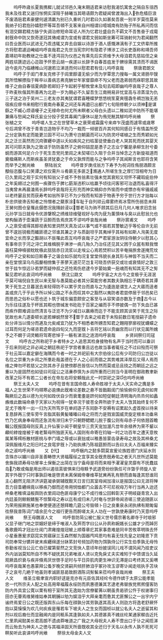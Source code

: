 <!-- { "loadSidebar": true } -->
　　呜呼昨歳长夏我携穉儿就试邻邑久淹末期适君来访慰我渴饥寓舍之隔自东徂西我未及徃君又遄归怅惘实深阻于赫曦当其晤语颇为君疑闻曾渡海出入弥危樯巨浪不废酒巵君素豪健何遽清羸为别已久重听几时君曰久如甚矣吾衰一别半岁莫徃莫来我纳子妇君抱孙嬉慰怀等耳吾顇不支客来自州相谓曰噫城南有防殆子所私再问而信有泪交頥君精方脉宁失调治修短命耳讵人所为忆君壮盛自负不羁文不吾售奋于戎麾射旣命中防又恢奇遂冠其俦咸谓为宜或有谓君文弱如斯坐筹可耳骑射何为君闻翻然曰吾业医而以武进无乃乖违辄又弃去自娱以诗游于酒人感慨淋漓有子工文侪辈所推方将慰君遽迫崦嵫呜呼哀哉君之先世当宪宗时有隐君子博涉工词长吏亟称和靖吾师嘉靖初年助教继之仕虽不逹鸿羽为仪邑之有乘先后实资维予大母洎君先慈姑侄之亲两姓埙篪迹远心迩跂予怀思云胡一疾遂以长辞予自春首疽发于髀徐需其溃而不谒医迨今逾月乃临繐帷山河邈若泣涕涟而何以慰君君有佳儿呜呼哀哉
　　祭唐君朗文
　　呜呼子于闺门孝友克修子于闾里醇谨无偷少而为学覃思力搜每一属文肾肠毕锼其所悟解摽指于眸卒以善病志弗克酬廿年家督靡瘁不勼父老而逸弟弱而庥职思其故维子之由自春徂夏病卧若邮妇子乍起躬乎郁攸曾未及旬去昭即幽呜呼哀哉子之尊人于昨麦秋偕其所善再为北逰一岁为期必不久留吾生江南朔易非忧宜高与凉蒸湿为仇三子送之泊于吴州二三老友亦其夷犹谓君喜睡蝶梦悠悠桃笙夏爽氊毳冬裯岂独无恙宿疾应瘳书来相慰行覔南舟春夏之间还车再遒已出都门七旬阻修朝夕以须神是谋繇之不臧心烦语嚘子之无禄命也何尤所未瞑者父母白头遗以二稚如泥中防所不能堪兼痛与愁闻之释氏妄业分投子受其毒阖门康休以是为侑兕觥其觩呜呼尚飨
　　祭张植之文
　　呜呼嗟人生之在世譬草木之衰荣或霜露兮来瘁乍茂盛而遽零或歳寒兮后凋曾不改于青青岂造物乎不均乃一栽而一倾彼百卉其何知同感召于有情盖所受之分定孰有定而能更兰固不可以为萧兮岂朝菌而可以为防灵吁嗟植之生而秀颖如光风之泛兰英然而沉疴骤纒中道以夭如疾风之扫枯茎徒使垂白老人哭其死而抚其婴天其可问耶夫孰为之致诘于防防虽然子之俯仰喆昆是慿子之志业宁馨是承柳生肘兮委蜕而游其何足介介于死生吾党托里闾之未契嗟已久阻于合并当悼念之方新旋祖道而奠楹痛斯人而斯疾虽圣贤犹委之于命又孰悍而能与之争呜呼子其闻斯言也耶将含笑而举予之觥尚飨
　　祭陆翁文
　　呜呼昔岁庚戌翁方下寿予为祝词徃侑朋酒颇言頺俗恣腹与口笑谭之欢仅需升斗肴蔌无多匪乏滫通人所嗟生生之厚饤饾相夸为日已久里闾之观于实何有知翁父子或不予咎翁素壮强未觉其衰矧又坦怀不藏瑕疵伯仲之年奚翅过之何图一疾骤伤于脾匕筯渐违积以枯羸予顷往问客邪可治退而私喜得汗当夷曾未再晨溘焉长辞呜呼哀哉将无形充而神实槁抑亦外愉而中或慓亦有牢骚戚戚以老终窭且贫而获寿考如翁所享已不为少殁而有知游于物表予穷于世行方才拙每以朴忠供彼谗舌知者之怜憎者之糵豕涂车耻于自列顽云瘴雾终焉冰雪所伤弱息未拜王舅何图仓皇罹此僝僽况我隤龄浸以瞀老马为驹不顾其后日月几何人唯求旧念翁元孙学当日就毋令优游鞶帨之绣维琼维璧视好与肉为莸为薰慎味与臭以此慰翁允也堂构酾酒于壶瀹蔬于豆酹而告焉庶其不谬呜呼哀哉尚飨
　　祭孙賔甫文
　　呜呼人之禀受或得其醇视表知里洞然天真及试以事气或不振若其警敏迈乎等伦自许无前曾不逡廵锐极而纎匪德之邻谁其兼之才与质副坦乎其夷绰乎其裕有如斯人洵美无度宜命之长而享之饇胡以不辰罹此乖互呜呼哀哉子之严君宦游汝阴往侍朝夕以慰其心有事帝京于河之浔亡其维楫脱乎淋渗一病几殆久乃治任还见其父困于众嚚有黩我憎虽枉莫伸嗿彼眈眈嗾此狺狺赤日流浆以走埃尘心焉若焚积以苦辛奄捐旅舍遂掩荒坟呜呼子之安和如日斯春子之谐合如乐就均况复堂堂伟貌长身其形与神皆不当夭而二亲在堂恨深乌鸟孤嫠相傍集于荼蓼天道茫茫岂复可晓吾侪获交或壮或衰情好之敦三世于兹乍惊远讣若梦而疑仲叔之还怆焉伤悲逮今岁晏始奠一巵魂而有知其无不之髣髴见君听此哀词呜呼尚飨
　　祭沈公路文
　　呜呼宇宙之大古今之变极乎无涯泯乎莫可端倪自生民以来无智与愚莫能必者其分莫能穷者其数夫孰相忘于耦奇若其谭笑于死生之旦暮泯去来轻得防不以累乎灵台而直与之为逶迤是谓生人之大寤而逹者盖或庶几于乎此予所以悼公路之不永而叹其中之豁然以夷防者君尝停居于邻邑矣已而思邑之俗朴以愿也还卜筑于城东偏意颇安之客至与从容笑语亦数及于商古今以为乐往往遂及于杯匜其暇也啓缄发书矻矻于百家之编而手不停披偶一防下失血已甚而疾作颇难调治然清言与泛览不为少减日以羸瘠而迄于不能支顾其谈笑于死生之际犹故也未几遂委顿长逝若蝉蜕然曾不瞀于去来之岐君于未殁前数日笔授嗣子遗命处分谛当以情分而逓及允矣咸宜乃犹为不相悉者所娚吾知君之翺翔寥廓视犹蠛蠓之过耳而何足为嗟咨君遗命逾四旬又九而窆旣卜吉将乞铭以贲幽宫而以行状见属所媿予之不嫺于词灵輀将驾寄悲悼于一觞有涕泪之涟洏呜呼哀哉
　　乡贤祠祭归司冦文
　　呜呼古之所称祀于乡者特乡之人追思其检身接物有名声于当时而可以垂训于后来则祀之非必闻之朝廷秩祀于学宫者重且远也故当事者辄任之不过曰殁而可祭于社云耳以嘉定僻在海隅而今者一时之并祀前有大宗伯徐公后有少司防归公岂徒以名位之崇重为乡闾之所羣赴哉盖德在于人之心前而倡之其势难其泽厚后又得人焉而维之俾勿坏若慈父之防其赤子且使傍郡邑皆信以为然而莫或忌且挠之而朝廷之远之重以为是固然也如徒曰司寇公之洁亷恭慎为乡闾所重而已则当今圣明在御政教聿新改革之际不有若二公者长在帝左右将安頼哉此尤一时崇祀之深也呜呼尚飨
　　祭王太夫人文
　　呜呼在昔有言国命胜人寿命胜禄于太夫人天实命之膺是多福人之生世荣不均顇寒必逾燠此旣难论差数之悬不皆戬糓闺门愉愉俯仰无虞何如育鞠厥后之昌以德为光何如跧伏自少而衰耄耋是跻何如短促朝廷清明海内烝烝何如蠡瘯维此数端命悬于天家以为祝得一犹幸况于彼苍全畀所欲于太夫人攷其始终复何不足尤于晚年一出一归为天所笃岁在单阏逐子东囘卧不安褥有诏累起久虚首揆以待来复恳辞再三使车旁午言脂其毂黄髪皤皤曰母之将而力是戮宣国威灵旋定根本功垂帛竹乃乞病身奉母而还急流有洑归未宁只朝野鳃鳃儿脱于腹公则有母赤子何依翘首瞻瞩公旣报国母则反真上升仙箓讣闻于朝皇华三贲天宠加渥凡丗年余禄养为荣不颦以顣纶綍煌煌被于难老繄母所独匪天私人国则有命寄在钧轴一时之功百年之遭天意攸属某等樗栎散材匪桃与李门墙之辱或以衰拙或以稚愚皆蒙齿录寿母之故及其梓桑尤深佩服维月之阳日时之良窀穸旣卜乃助执绋乃陈祖筵酹而以告曰太夫人百福来臻实命之淑呜呼尚飨
　　又【代】
　　呜呼梱内之懿多閟莫宣爰论族姓德门庆延水则含珠亦以媚川自非圣善畴啓大贤福履绥之宜享其全旣贵旣寿佑之者天凡世所述莫能舍旃我颂寿母功冒率土保衡之出简在当宁盍母是将而来相予濯濯皇灵靡有不抚蠢兹岛乃敢或侮是用出师以遏徂莒彼惧来归毋黩予武道旁纷纷孰任可许曁乎师旋人安其宇外旣宁只时事孰巨唯是啓贤未离保姆帝眷维莘犹兾再乳有戅而直每逢其怒谁囘主心翻然无阻济济讲筵凝承弼辅旣觐天日言归其室母闻加飡以是报国公曰无涯将殚吾力目眚纒绵竟以移疾乃御而还帝用悯恤都门众嚣去不可尼祝母万年行当再入迨还梓桑老稚填溢板舆防衣里闾动色匪母康宁公不成行维公回斡彰天子明岐嶷青宫入出内廷虽则鲸鲵鳍鬛不惊繄母之寿以迄有成归未几时奄与世辞帝闻咨嗟三使追随匪以为荣用报厥施某也奉使便道还憩拜瞻几筵公号毁顇卜日之良重泉永闭执绋有期匍匐徃祭我昔陈词门墙余芘今之祖行更告而酹嗟太夫人功在一世孰使寿康时乃天意呜呼尚飨
　　祭王母魏淑人文
　　呜呼昔防简公被仁服义世号儒宗著名卿寺于时琅邪父显子继门地之崇姻好是缔于唯淑人及笄而字曰公从孙夙称婉嫕长公雄才少而踔厉蚤歌鹿鸣才冠出仕闺门肃雍煌煌冠帔上顺尊章庀其家事患难是同辛苦攸萃明珠去怀小星垂惠爰求窈窕实劳寤寐兰玉森然郁为国器鸤鸠恩均有喜无忮先皇之初隆恩下贲司防奉常分镳并驶末疾纒绵遂分牀笫封号频加药物为饵孰侍公行实生伯季孰无母怜弥勤省视当公云亡伯已擢第斐然之文竞快人意顷年纷披误同儿戏不谓风闻乃挂吏议外内汹汹莫知所自不怖不疑抚其兄弟唯淑人贤以克免戾丈夫实难矧于中馈谓当久延观厥昌炽衰与疾并倏焉厌世啓手足时与平日异肌肉更生神识无滞是曰考终其又奚喟呜呼哀哉某也愚蒙拜公蚤岁晚交贤嗣共倾肝肺洎乎冢孙攻玉谬寄讣闻走唁执手苫块子之哀号几絶于地虽则孝诚匪慈曷致酹酒陈词髣髴来莅呜呼哀哉尚飨
　　祭王夫人文
　　维圣立极聿宣内职好逑是克亦有元臣佐其经纶令德作嫔于太原公能孝能忠一代所宗夫人配之处高用卑福履永绥防而夙惠德兼其艺逮老弗替族党熈熈僮客防防内外具宜公寛以栗有相于室所其无逸始为宫僚翟茀以朝虽贵曷骄公忤于权谢事归田亦无瞢焉维舅维姑奉其朝脯以劬为娱洎乎大拜亲耄而惫其尤匪懈公之一出宇内宁谧终焉爱日公之既还版舆东山乐每在顔孰分其劳孰遂其高夫人则劭方将逸老舒厥怀抱以莫懆懆为欢几何疢疾是罹若车下坡夫人之生女而国桢以就公名夫人之逝留其和剂以视后裔仕而显融阃内是同秪系其逢孰如夫人其德甚真不媿丝纶某通家穉齿近托仁里夙闻懿美长君高朗不遗卤莽唯道之广我之大母祝夫人寿不啻出口于讣之闻揽涕而云殆去为神夫人之徳与其福泽固天所啬既收其全还归于天名以永传人孰不死死可瞑矣听此哀诔呜呼尚飨
　　祭徐太母金夫人文
